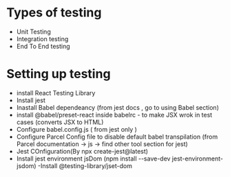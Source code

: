 # Types of testing
 - Unit Testing
 - Integration testing
 - End To End testing

# Setting up testing
 - install React Testing Library
 - Install jest
 - Inastall Babel dependeancy (from jest docs , go to using Babel section)
 - install @babel/preset-react inside babelrc - to  make JSX wrok in test cases (converts JSX to HTML)
 - Configure babel.config.js ( from jest only )
 - Configure Parcel Config file to disable default babel transpilation (from Parcel documentation -> js -> find other tool section for jest)
 - Jest COnfiguration(By npx create-jest@latest)
 - Install jest environment jsDom (npm install --save-dev jest-environment-jsdom)
 -Install @testing-library/jset-dom